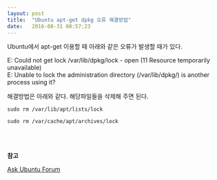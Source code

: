 ```yaml
---
layout: post
title:  "Ubuntu apt-get dpkg 오류 해결방법"
date:   2016-08-31 00:57:23
---
```


Ubuntu에서 apt-get 이용할 때 아래와 같은 오류가 발생할 때가 있다.

E: Could not get lock /var/lib/dpkg/lock - open (11 Resource temporarily unavailable)
<br>
E: Unable to lock the administration directory (/var/lib/dpkg/) is another process using it?

    
해결방법은 아래와 같다. 해당파일들을 삭제해 주면 된다.

    sudo rm /var/lib/apt/lists/lock

    sudo rm /var/cache/apt/archives/lock


<br><br>


**참고**

[Ask Ubuntu Forum](http://askubuntu.com/questions/15433/unable-to-lock-the-administration-directory-var-lib-dpkg-is-another-process)